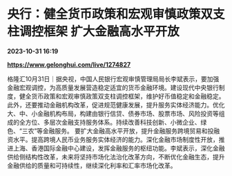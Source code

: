 # 央行：健全货币政策和宏观审慎政策双支柱调控框架 扩大金融高水平开放

**2023-10-31 16:19**

**https://www.gelonghui.com/live/1274827**

格隆汇10月31日｜据央视，中国人民银行宏观审慎管理局局长李斌表示，要加强金融宏观调控，为高质量发展营造稳定适宜的货币金融环境。建设现代中央银行制度，健全货币政策和宏观审慎政策双支柱调控框架，维护好币值稳定和金融稳定。此外，还要推动金融机构改革，促进规范健康发展，提升服务实体经济能力。优化大、中、小金融机构布局，构建由银行信贷、债券市场、股票市场、风险投资等组成的全方位、多层次金融支持服务体系。持续改善科技创新、小微企业、绿色、“三农”等金融服务。 要扩大金融高水平开放，提升金融服务跨境贸易和投融资水平。提高跨境人民币业务服务实体经济的能力。深化金融市场制度性开放，推进上海、香港国际金融中心建设，发挥金融服务的枢纽功能。李斌表示，深化金融供给侧结构性改革，未来将坚持市场化法治化改革方向，不断优化金融生态，提升金融供给的质量和可持续性，继续深化利率和汇率市场化改革。